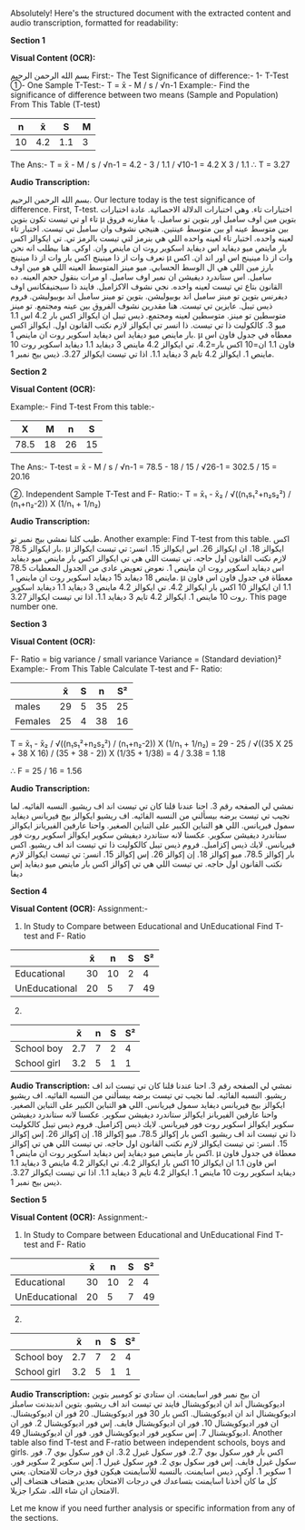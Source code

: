 Absolutely! Here's the structured document with the extracted content and audio transcription, formatted for readability:

**Section 1**

**Visual Content (OCR):**

بسم الله الرحمن الرحيم
First:- The Test Significance of difference:-
1- T-Test
①- One Sample T-Test:-
T = x̄ - M / s / √n-1
Example:-
Find the significance of difference
between two means (Sample and Population)
From This Table (T-test)

| n | x̄ | S | M |
|---|---|---|---|
| 10 | 4.2 | 1.1 | 3 |

The Ans:-
T = x̄ - M / s / √n-1
     = 4.2 - 3 / 1.1 / √10-1
     = 4.2 X 3 / 1.1
∴ T = 3.27

**Audio Transcription:**

بسم الله الرحمن الرحيم. Our lecture today is the test significance of difference. First, T-test.  اختبارات تاء. وهي اختبارات الدلالة الاحصائية. عادة اختبارات تاء او تي تيست تكون بتوين μ بتوين مين اوف سامبل اور بتوين تو سامبل. يا مقارنه فروق بين متوسط عينه او بين متوسط عينتين. هنيجي نشوف وان سامبل تي تيست. اختبار تاء لعينه واحده. اختبار تاء لعينه واحده اللي هي بنرمز لتي تيست بالرمز تي. تي ايكوالز اكس بار ماينص ميو ديفايد اس ديفايد اسكوير روت ان ماينص وان. اوكي. هنا بيطلب انه نحن نعرف وات از ذا مينينج اكس بار وات از ذا مينينج μ وات از ذا مينينج اس اور اند ان. اكس بارز مين اللي هي ال الوسط الحسابي. ميو مينز المتوسط العينه اللي هو مين اوف سامبل. اس ستاندرد ديفيشن ان نمبر اوف سامبل. او مرات بنقول حجم العينه. ده القانون بتاع تي تيست لعينه واحده. نجي نشوف الاكزامبل. فايند ذا سيجنيفكانس اوف ديفرنس بتوين تو مينز سامبل اند بوبيوليشن. بتوين تو مينز سامبل اند بوبيوليشن. فروم ذيس تيبل. عايزين تي تيست. هنا مقدرين نشوف الفروق بين عينه ومجتمع. تو مينز متوسطين تو مينز. متوسطين لعينه ومجتمع. ذيس تيبل ان ايكوالز اكس بار 4.2 اس 1.1 ميو 3.  كالكوليت ذا تي تيست. ذا انسر تي ايكوالز لازم نكتب القانون اول. ايكوالز اكس بار ماينص ميو ديفايد اس ديفايد اسكوير روت ان ماينص 1. μ معطاه في جدول فاون اس فاون 1.1 ان=10 اكس بار=4.2. تي ايكوالز 4.2 ماينص 3 ديفايد 1.1 ديفايد اسكوير روت 10 ماينص 1. ايكوالز 4.2 تايم 3 ديفايد 1.1. اذا تي تيست ايكوالز 3.27. ذيس بيج نمبر 1.


**Section 2**

**Visual Content (OCR):**

Example:-
Find T-test From this table:-

| X | M | n | S |
|---|---|---|---|
| 78.5 | 18 | 26 | 15 |

The Ans:-
T-test = x̄ - M / s / √n-1
= 78.5 - 18 / 15 / √26-1
= 302.5 / 15
= 20.16

②. Independent Sample T-Test and
F- Ratio:-
T = x̄₁ - x̄₂ / √((n₁s₁²+n₂s₂²) / (n₁+n₂-2)) X (1/n₁ + 1/n₂)

**Audio Transcription:**

طيب كلنا نمشي بيج نمبر تو.  Another example: Find T-test from this table. اكس بار ايكوالز 78.5. μ ايكوالز 18. ان ايكوالز 26. اس ايكوالز 15. انسر: تي تيست ايكوالز لازم نكتب القانون اول حاجه. تي تيست اللي هي تي ايكوالز اكس بار ماينص ميو ديفايد اس ديفايد اسكوير روت ان ماينص 1. نعوض تعويض عادي من الجدول المعطيات 78.5 ماينص 18 ديفايد 15 ديفايد اسكوير روت ان ماينص 1. μ معطاة في جدول فاون اس فاون 1.1 ان ايكوالز 10 اكس بار ايكوالز 4.2. تي ايكوالز 4.2 ماينص 3 ديفايد 1.1 ديفايد اسكوير روت 10 ماينص 1. ايكوالز 4.2 تايم 3 ديفايد 1.1. اذا تي تيست ايكوالز 3.27. This page number one.

**Section 3**

**Visual Content (OCR):**

F- Ratio = big variance / small variance
Variance = (Standard deviation)²
Example:-
From This Table Calculate T-test
and F- Ratio:

|      | x̄ | S | n | S² |
|------|---|---|---|---|
| males | 29 | 5 | 35 | 25 |
| Females| 25 | 4 | 38 | 16 |

T = x̄₁ - x̄₂ / √((n₁s₁²+n₂s₂²) / (n₁+n₂-2)) X (1/n₁ + 1/n₂)
  = 29 - 25 / √((35 X 25 + 38 X 16) / (35 + 38 - 2)) X (1/35 + 1/38)
  = 4 / 3.38
  = 1.18

∴ F = 25 / 16 = 1.56

**Audio Transcription:**

نمشي لي الصفحه رقم 3. احنا عندنا قلنا كان تي تيست اند اف ريشيو. النسبه الفائيه. لما نجيب تي تيست برضه بيسألني من النسبه الفائيه. اف ريشيو ايكوالز بيج فيريانس ديفايد سمول فيريانس. اللي هو التباين الكبير على التباين الصغير. واحنا عارفين الفيريانز ايكوالز ستاندرد ديفيشن سكوير. عكسنا لانه ستاندرد ديفيشن سكوير ايكوالز اسكوير روت فور فيريانس. لايك ذيس إكزامبل. فروم ذيس تيبل كالكوليت ذا تي تيست اند اف ريشيو. اكس بار إكوالز 78.5. ميو إكوالز 18. إن إكوالز 26. إس إكوالز 15. انسر: تي تيست ايكوالز لازم نكتب القانون اول حاجه. تي تيست اللي هي تي إكوالز اكس بار ماينص ميو ديفايد إس ديفا


**Section 4**

**Visual Content (OCR):**
Assignment:-

1. In Study to Compare between Educational and UnEducational 
Find T-test and F- Ratio

|           |  x̄ | n | S | S² |
|-----------|---|---|---|---|
| Educational   | 30 | 10 | 2 | 4 |
| UnEducational | 20 | 5  | 7 | 49 |

2. 

|           |  x̄ | n | S | S² |
|-----------|---|---|---|---|
| School boy  | 2.7 | 7 | 2 | 4 |
| School girl | 3.2 | 5  | 1 | 1 |

**Audio Transcription:**
نمشي لي الصفحه رقم 3. احنا عندنا قلنا كان تي تيست اند اف ريشيو. النسبه الفائيه. لما نجيب تي تيست برضه بيسألني من النسبه الفائيه. اف ريشيو ايكوالز بيج فيريانس ديفايد سمول فيريانس. اللي هو التباين الكبير على التباين الصغير. واحنا عارفين الفيريانز ايكوالز ستاندرد ديفيشن سكوير. عكسنا لانه ستاندرد ديفيشن سكوير ايكوالز اسكوير روت فور فيريانس. لايك ذيس إكزامبل. فروم ذيس تيبل كالكوليت ذا تي تيست اند اف ريشيو. اكس بار إكوالز 78.5. ميو إكوالز 18. إن إكوالز 26. إس إكوالز 15. انسر: تي تيست ايكوالز لازم نكتب القانون اول حاجه. تي تيست اللي هي تي إكوالز اكس بار ماينص ميو ديفايد إس ديفايد اسكوير روت ان ماينص 1. μ معطاة في جدول فاون اس فاون 1.1 ان ايكوالز 10 اكس بار ايكوالز 4.2. تي ايكوالز 4.2 ماينص 3 ديفايد 1.1 ديفايد اسكوير روت 10 ماينص 1. ايكوالز 4.2 تايم 3 ديفايد 1.1. اذا تي تيست ايكوالز 3.27. ذيس بيج نمبر 1. 

**Section 5**

**Visual Content (OCR):**
Assignment:-

1. In Study to Compare between Educational and UnEducational 
Find T-test and F- Ratio

|           |  x̄ | n | S | S² |
|-----------|---|---|---|---|
| Educational   | 30 | 10 | 2 | 4 |
| UnEducational | 20 | 5  | 7 | 49 |

2. 

|           |  x̄ | n | S | S² |
|-----------|---|---|---|---|
| School boy  | 2.7 | 7 | 2 | 4 |
| School girl | 3.2 | 5  | 1 | 1 |

**Audio Transcription:**
ان بيج نمبر فور اسايمنت. ان ستادي تو كومبير بتوين اديوكويشنال اند ان اديوكويشنال فايند تي تيست اند اف ريشيو. بتوين اندبندنت سامبلز اديوكويشنال اند ان اديوكويشنال. اكس بار 30 فور اديوكويشنال. 20 فور ان اديوكويشنال. ان فور اديوكويشنال 10. فور ان اديوكويشنال فايف. إس فور اديوكويشنال 2. فور ان اديوكويشنال 7. إس سكوير فور اديوكويشنال فور. فور ان اديوكويشنال 49.  Another table also find T-test and F-ratio between independent schools, boys and girls. اكس بار فور سكول بوي 2.7. فور سكول غيرل 3.2. ان فور سكول بوي 7. فور سكول غيرل فايف. إس فور سكول بوي 2. فور سكول غيرل 1. إس سكوير 2 سكوير فور. 1 سكوير 1. أوكي, ذيس اسايمنت.  بالنسبه للأسايمنت هيكون فوق درجات للامتحان. يعني كل ما كان أخذنا اسايمنت بتساعدك في درجات الامتحان بعدين هتضاف هتضاف إلى الامتحان ان شاء الله. شكرا جزيلا.



Let me know if you need further analysis or specific information from any of the sections.

